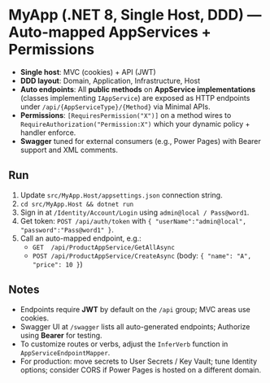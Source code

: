# MyApp (.NET 8, Single Host, DDD) — Auto-mapped AppServices + Permissions

- **Single host**: MVC (cookies) + API (JWT)
- **DDD layout**: Domain, Application, Infrastructure, Host
- **Auto endpoints**: All **public methods** on **AppService implementations** (classes implementing `IAppService`) are exposed as HTTP endpoints under `/api/{AppServiceType}/{Method}` via Minimal APIs.
- **Permissions**: `[RequiresPermission("X")]` on a method wires to `RequireAuthorization("Permission:X")` which your dynamic policy + handler enforce.
- **Swagger** tuned for external consumers (e.g., Power Pages) with Bearer support and XML comments.

## Run
1. Update `src/MyApp.Host/appsettings.json` connection string.
2. `cd src/MyApp.Host && dotnet run`
3. Sign in at `/Identity/Account/Login` using `admin@local / Pass@word1`.
4. Get token: `POST /api/auth/token` with `{ "userName":"admin@local", "password":"Pass@word1" }`.
5. Call an auto-mapped endpoint, e.g.:
   - `GET  /api/ProductAppService/GetAllAsync`
   - `POST /api/ProductAppService/CreateAsync` (body: `{ "name": "A", "price": 10 }`)

## Notes
- Endpoints require **JWT** by default on the `/api` group; MVC areas use cookies.
- Swagger UI at `/swagger` lists all auto-generated endpoints; Authorize using **Bearer** for testing.
- To customize routes or verbs, adjust the `InferVerb` function in `AppServiceEndpointMapper`.
- For production: move secrets to User Secrets / Key Vault; tune Identity options; consider CORS if Power Pages is hosted on a different domain.

